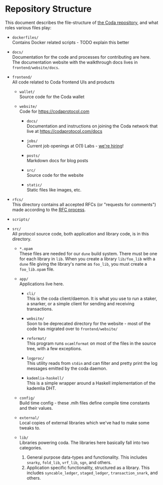 # Repository Structure

This document describes the file-structure of [the Coda repository](https://github.com/codaprotocol/coda), and what roles various
files play:

- `dockerfiles/`    
    Contains Docker related scripts - TODO explain this better

- `docs/`    
    Documentation for the code and processes for contributing are here. The documentation website with the walkthrough docs lives in `frontend/website/docs`.
 
- `frontend/`   
    All code related to Coda frontend UIs and products

    - `wallet/`   
        Source code for the Coda wallet

    - `website/`    
        Code for https://codaprotocol.com

        - `docs/`   
            Documentation and instructions on joining the Coda network that live at https://codaprotocol.com/docs 

        - `jobs/`   
            Current job openings at O(1) Labs - [we're hiring](https://codaprotocol.com/jobs.html)!
        - `posts/`    
            Markdown docs for blog posts

        - `src/`    
            Source code for the website

        - `static/`   
            Static files like images, etc.

- `rfcs/`    
    This directory contains all accepted RFCs (or "requests for comments") made according to the [RFC process](CONTRIBUTING.md#RFCs).

- `scripts/`

- `src/`    
    All protocol source code, both application and library code, is in this directory.
  
    - `*.opam`    
        These files are needed for our `dune` build system. There must be one for each
        library in `lib`. When you create a library `lib/foo_lib` with a `dune` file giving
        the library's name as `foo_lib`, you must create a `foo_lib.opam` file.
    
    - `app/`    
        Applications live here.
        
        - `cli/`    
            This is the coda client/daemon. It is what you use to run a staker, a snarker, or a simple client for sending and receiving transactions.
        
        - `website/`    
            Soon to be deprecated directory for the website - most of the code has migrated over to `frontend/website/`
        
        - `reformat/`   
            This program runs `ocamlformat` on most of the files in the source tree, with a few exceptions.
        
        - `logproc/`    
            This utility reads from `stdin` and can filter and pretty print the log messages emitted by the coda daemon.
        
        - `kademlia-haskell/`   
            This is a simple wrapper around a Haskell implementation of the kademlia DHT.
    
    - `config/`    
        Build time config - these .mlh files define compile time constants and their values.

    - `external/`   
        Local copies of external libraries which we've had to make some tweaks to.
    
    - `lib/`    
        Libraries powering coda.
        The libraries here basically fall into two categories.
        1. General purpose data-types and functionality. This includes `snarky`, `fold_lib`, `vrf_lib`, `sgn`, and others.
        2. Application specific functionality, structured as a library. This includes `syncable_ledger`, `staged_ledger`, `transaction_snark`, and others.
    